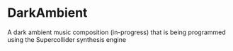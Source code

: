 # DarkAmbient
A dark ambient music composition (in-progress) that is being programmed using the Supercollider synthesis engine
